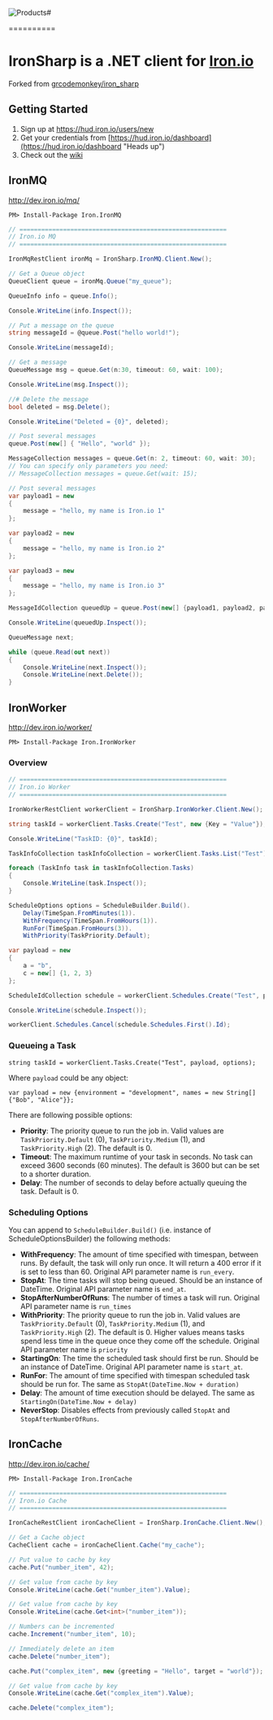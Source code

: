 ![Products#](https://raw.github.com/iron-io/iron_dotnet/master/images/products.png)

==========

# IronSharp is a .NET client for [Iron.io](http://www.iron.io/)

Forked from [grcodemonkey/iron_sharp](https://github.com/grcodemonkey/iron_sharp)

## Getting Started

1. Sign up at <https://hud.iron.io/users/new>
2. Get your credentials from [https://hud.iron.io/dashboard](https://hud.iron.io/dashboard "Heads up")
3. Check out the [wiki](https://github.com/grcodemonkey/iron_sharp/wiki "For those that like to read directions")


## IronMQ
<http://dev.iron.io/mq/>

```PM> Install-Package Iron.IronMQ```

```C#
// =========================================================
// Iron.io MQ
// =========================================================

IronMqRestClient ironMq = IronSharp.IronMQ.Client.New();

// Get a Queue object
QueueClient queue = ironMq.Queue("my_queue");

QueueInfo info = queue.Info();

Console.WriteLine(info.Inspect());

// Put a message on the queue
string messageId = @queue.Post("hello world!");

Console.WriteLine(messageId);

// Get a message
QueueMessage msg = queue.Get(n:30, timeout: 60, wait: 100);

Console.WriteLine(msg.Inspect());

//# Delete the message
bool deleted = msg.Delete();

Console.WriteLine("Deleted = {0}", deleted);

// Post several messages
queue.Post(new[] { "Hello", "world" });

MessageCollection messages = queue.Get(n: 2, timeout: 60, wait: 30);
// You can specify only parameters you need:
// MessageCollection messages = queue.Get(wait: 15);

// Post several messages
var payload1 = new
{
    message = "hello, my name is Iron.io 1"
};

var payload2 = new
{
    message = "hello, my name is Iron.io 2"
};

var payload3 = new
{
    message = "hello, my name is Iron.io 3"
};

MessageIdCollection queuedUp = queue.Post(new[] {payload1, payload2, payload3});

Console.WriteLine(queuedUp.Inspect());

QueueMessage next;

while (queue.Read(out next))
{
    Console.WriteLine(next.Inspect());
    Console.WriteLine(next.Delete());
}
```

## IronWorker
<http://dev.iron.io/worker/>

```PM> Install-Package Iron.IronWorker```

### Overview

```C#
// =========================================================
// Iron.io Worker
// =========================================================

IronWorkerRestClient workerClient = IronSharp.IronWorker.Client.New();

string taskId = workerClient.Tasks.Create("Test", new {Key = "Value"});

Console.WriteLine("TaskID: {0}", taskId);

TaskInfoCollection taskInfoCollection = workerClient.Tasks.List("Test");

foreach (TaskInfo task in taskInfoCollection.Tasks)
{
    Console.WriteLine(task.Inspect());
}

ScheduleOptions options = ScheduleBuilder.Build().
    Delay(TimeSpan.FromMinutes(1)).
    WithFrequency(TimeSpan.FromHours(1)).
    RunFor(TimeSpan.FromHours(3)).
    WithPriority(TaskPriority.Default);

var payload = new
{
    a = "b",
    c = new[] {1, 2, 3}
};

ScheduleIdCollection schedule = workerClient.Schedules.Create("Test", payload, options);

Console.WriteLine(schedule.Inspect());

workerClient.Schedules.Cancel(schedule.Schedules.First().Id);
```

### Queueing a Task

```
string taskId = workerClient.Tasks.Create("Test", payload, options);
```

Where `payload` could be any object:

```
var payload = new {environment = "development", names = new String[]{"Bob", "Alice"}};
```

There are following possible options:

  - **Priority**: The priority queue to run the job in. Valid values are `TaskPriority.Default` (0), `TaskPriority.Medium` (1), and `TaskPriority.High` (2). The default is 0.
  - **Timeout**: The maximum runtime of your task in seconds. No task can exceed 3600 seconds (60 minutes). The default is 3600 but can be set to a shorter duration.
  - **Delay**: The number of seconds to delay before actually queuing the task. Default is 0.

### Scheduling Options

You can append to `ScheduleBuilder.Build()` (i.e. instance of ScheduleOptionsBuilder) the following methods:

  - **WithFrequency**: The amount of time specified with timespan, between runs.  By default, the task will only run once. It will return a 400 error if it is set to less than 60. Original API parameter name is `run_every`.
  - **StopAt**: The time tasks will stop being queued. Should be an instance of DateTime. Original API parameter name is `end_at`.
  - **StopAfterNumberOfRuns**: The number of times a task will run. Original API parameter name is `run_times`
  - **WithPriority**: The priority queue to run the job in. Valid values are `TaskPriority.Default` (0), `TaskPriority.Medium` (1), and `TaskPriority.High` (2). The default is 0. Higher values means tasks spend less time in the queue once they come off the schedule. Original API parameter name is `priority`
  - **StartingOn**: The time the scheduled task should first be run. Should be an instance of DateTime. Original API parameter name is `start_at`.
  - **RunFor**: The amount of time specified with timespan scheduled task should be run for. The same as `StopAt(DateTime.Now + duration)`
  - **Delay**: The amount of time execution should be delayed. The same as `StartingOn(DateTime.Now + delay)`
  - **NeverStop**: Disables effects from previously called `StopAt` and `StopAfterNumberOfRuns`.


## IronCache
<http://dev.iron.io/cache/>

```PM> Install-Package Iron.IronCache```

```C#
// =========================================================
// Iron.io Cache
// =========================================================

IronCacheRestClient ironCacheClient = IronSharp.IronCache.Client.New();

// Get a Cache object
CacheClient cache = ironCacheClient.Cache("my_cache");

// Put value to cache by key
cache.Put("number_item", 42);

// Get value from cache by key
Console.WriteLine(cache.Get("number_item").Value);

// Get value from cache by key
Console.WriteLine(cache.Get<int>("number_item"));

// Numbers can be incremented
cache.Increment("number_item", 10);

// Immediately delete an item
cache.Delete("number_item");

cache.Put("complex_item", new {greeting = "Hello", target = "world"});

// Get value from cache by key
Console.WriteLine(cache.Get("complex_item").Value);

cache.Delete("complex_item");
```

